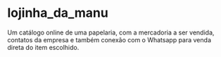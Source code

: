 # lojinha_da_manu

Um catálogo online de uma papelaria, com a mercadoria a ser vendida, contatos da empresa e também conexão com o Whatsapp para venda direta do item escolhido.
